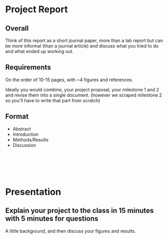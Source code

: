 # Project Report

## Overall

Think of this report as a short journal paper, more than a lab report but can be more informal (than a journal article) and discuss what you tried to do and what ended up working out.

## Requirements
On the order of 10-15 pages, with ~4 figures and references.

Ideally you would combine, your project proposal, your milestone 1 and 2 and revise them into a single document. (however we scraped milestone 2 so you'll have to write that part from scratch)

## Format

* Abstract
* Introduction
* Methods/Results
* Discussion

<br><br><br><br>



# Presentation
## Explain your project to the class in 15 minutes with 5 minutes for questions
A little background, and then discuss your figures and results.